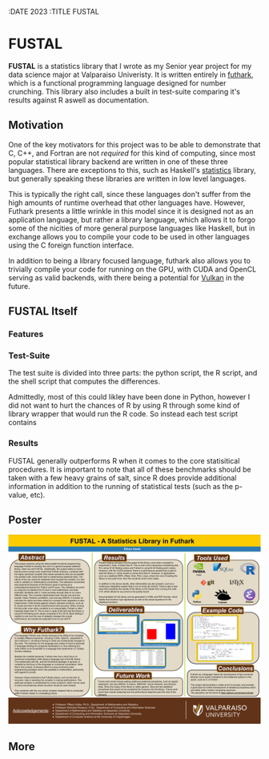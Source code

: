 :DATE 2023
:TITLE FUSTAL
# FUSTAL

**FUSTAL** is a statistics library that I wrote as my Senior year project
for my data science major at Valparaiso Univeristy. It is written entirely
in [futhark](https://futhark-lang.org/), which is a functional programming
language designed for number crunching. This library also includes a built
in test-suite comparing it's results against R aswell as documentation.

## Motivation

One of the key motivators for this project was to be able to demonstrate
that C, C++, and Fortran are not *required* for this kind of computing,
since most popular statistical library backend are written in one of these
three languages. There are exceptions to this, such as Haskell's
[statistics](https://hackage.haskell.org/package/statistics) library, but
generally speaking these libraries are written in low level languages.

This is typically the right call, since these languages don't suffer
from the high amounts of runtime overhead that other languages have.
However, Futhark presents a little wrinkle in this model since it is designed
not as an application language, but rather a library language, which allows
it to forgo some of the nicities of more general purpose languages like
Haskell, but in exchange allows you to compile your code to be used in
other languages using the C foreign function interface.

In addition to being a library focused language, futhark also allows you to
trivially compile your code for running on the GPU, with CUDA and OpenCL
serving as valid backends, with there being a potential for
[Vulkan](https://github.com/diku-dk/futhark/issues/1856) in the future.


## FUSTAL Itself

### Features

### Test-Suite

The test suite is divided into three parts: the python script, the
R script, and the shell script that computes the differences.

Admittedly, most of this could likley have been done in Python, however I
did not want to hurt the chances of R by using R through some kind of
library wrapper that would run the R code. So instead each test script
contains

### Results

FUSTAL generally outperforms R when it comes to the core statisitical
procedures. It is important to note that all of these benchmarks should
be taken with a few heavy grains of salt, since R does provide additional
information in addition to the running of statistical tests (such as the
p-value, etc).

## Poster

![Here's the poster I made for the project.](./assets/FUSTAL_Poster.png)

## More

